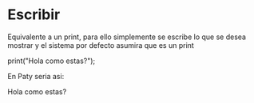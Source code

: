 # Escribir

Equivalente a un print, para ello simplemente se escribe lo que se desea mostrar y el sistema por defecto asumira que es un print



print("Hola como estas?");

En Paty seria asi: 

Hola como estas?



